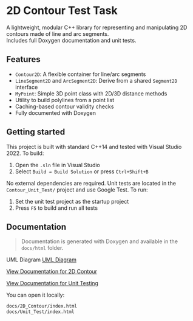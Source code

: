 # 2D Contour Test Task

A lightweight, modular C++ library for representing and manipulating 2D contours made of line and arc segments.  
Includes full Doxygen documentation and unit tests.

## Features

- `Contour2D`: A flexible container for line/arc segments
- `LineSegment2D` and `ArcSegment2D`: Derive from a shared `Segment2D` interface
- `MyPoint`: Simple 3D point class with 2D/3D distance methods
- Utility to build polylines from a point list
- Caching-based contour validity checks
- Fully documented with Doxygen

## Getting started
This project is built with standard C++14 and tested with Visual Studio 2022.
To build:

1. Open the `.sln` file in Visual Studio
2. Select `Build → Build Solution` or press `Ctrl+Shift+B`

No external dependencies are required.
Unit tests are located in the `Contour_Unit_Test/` project and use Google Test.
To run:

1. Set the unit test project as the startup project
2. Press `F5` to build and run all tests


## Documentation

> Documentation is generated with Doxygen and available in the `docs/html` folder.

UML Diagram
[UML Diagram](docs/uml_diagram.png)

[View Documentation for 2D Contour](https://legustaf.github.io/test_task/2D_Contour/)

[View Documentation for Unit Testing](https://legustaf.github.io/test_task/Unit_Test/)
 
You can open it locally:
```sh
docs/2D_Contour/index.html
docs/Unit_Test/index.html
